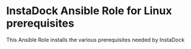# InstaDock Ansible Role for Linux prerequisites

This Ansible Role installs the various prerequisites needed by InstaDock


